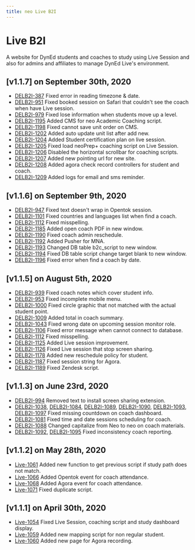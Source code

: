 ```yaml
---
title: neo Live B2I
---
```


# Live B2I
A website for DynEd students and coaches to study using Live Session and also for admins and affiliates to manage DynEd Live's environment.

## [v1.1.7] on September 30th, 2020
- [DELB2I-387](https://dyned.myjetbrains.com/youtrack/issue/DELB2I-387) Fixed error in reading timezone & date.
- [DELB2I-951](https://dyned.myjetbrains.com/youtrack/issue/DELB2I-951) Fixed booked session on Safari that couldn't see the coach when have Live session.
- [DELB2I-979](https://dyned.myjetbrains.com/youtrack/issue/DELB2I-979) Fixed lose information when students move up a level.
- [DELB2I-1195](https://dyned.myjetbrains.com/youtrack/issue/DELB2I-1195) Added CMS for neo Academic Coaching script.
- [DELB2I-1198](https://dyned.myjetbrains.com/youtrack/issue/DELB2I-1198) Fixed cannot save unit order on CMS.
- [DELB2I-1202](https://dyned.myjetbrains.com/youtrack/issue/DELB2I-1202) Added auto update unit list after add new.
- [DELB2I-1204](https://dyned.myjetbrains.com/youtrack/issue/DELB2I-1204) Added Student certification plan on live session.
- [DELB2I-1205](https://dyned.myjetbrains.com/youtrack/issue/DELB2I-1205) Fixed load neoPrep+ coaching script on Live Session.
- [DELB2I-1206](https://dyned.myjetbrains.com/youtrack/issue/DELB2I-1206) Disabled the horizontal scrollbar for coaching scripts.
- [DELB2I-1207](https://dyned.myjetbrains.com/youtrack/issue/DELB2I-1207) Added new pointing url for new site.
- [DELB2I-1208](https://dyned.myjetbrains.com/youtrack/issue/DELB2I-1208) Added agora check record controllers for student and coach.
- [DELB2I-1209](https://dyned.myjetbrains.com/youtrack/issue/DELB2I-1209) Added logs for email and sms reminder.

## [v1.1.6] on September 9th, 2020
- [DELB2I-947](https://dyned.myjetbrains.com/youtrack/issue/DELB2I-947) Fixed text doesn't wrap in Opentok session.
- [DELB2I-1101](https://dyned.myjetbrains.com/youtrack/issue/DELB2I-1101) Fixed countries and languages list when find a coach.
- [DELB2I-1112](https://dyned.myjetbrains.com/youtrack/issue/DELB2I-1112) Fixed misspelling.
- [DELB2I-1185](https://dyned.myjetbrains.com/youtrack/issue/DELB2I-1185) Added open coach PDF in new window.
- [DELB2I-1190](https://dyned.myjetbrains.com/youtrack/issue/DELB2I-1190) Fixed coach admin reschedule.
- [DELB2I-1192](https://dyned.myjetbrains.com/youtrack/issue/DELB2I-1192) Added Pusher for MNA.
- [DELB2I-1193](https://dyned.myjetbrains.com/youtrack/issue/DELB2I-1193) Changed DB table b2c_script to new window.
- [DELB2I-1194](https://dyned.myjetbrains.com/youtrack/issue/DELB2I-1194) Fixed DB table script change target blank to new window.
- [DELB2I-1196](https://dyned.myjetbrains.com/youtrack/issue/DELB2I-1196) Fixed error when find a coach by date.

## [v1.1.5] on August 5th, 2020
- [DELB2I-939](https://dyned.myjetbrains.com/youtrack/issue/DELB2I-939) Fixed coach notes which cover student info.
- [DELB2I-953](https://dyned.myjetbrains.com/youtrack/issue/DELB2I-953) Fixed incomplete mobile menu.
- [DELB2I-1000](https://dyned.myjetbrains.com/youtrack/issue/DELB2I-1000) Fixed circle graphic that not matched with the actual student point.
- [DELB2I-1009](https://dyned.myjetbrains.com/youtrack/issue/DELB2I-1009) Added total in coach summary.
- [DELB2I-1043](https://dyned.myjetbrains.com/youtrack/issue/DELB2I-1043) Fixed wrong date on upcoming session monitor role.
- [DELB2I-1106](https://dyned.myjetbrains.com/youtrack/issue/DELB2I-1106) Fixed error message when cannot connect to database.
- [DELB2I-1112](https://dyned.myjetbrains.com/youtrack/issue/DELB2I-1112) Fixed misspelling.
- [DELB2I-1125](https://dyned.myjetbrains.com/youtrack/issue/DELB2I-1125) Added Live session improvement.
- [DELB2I-1126](https://dyned.myjetbrains.com/youtrack/issue/DELB2I-1126) Fixed Live session that stop screen sharing.
- [DELB2I-1178](https://dyned.myjetbrains.com/youtrack/issue/DELB2I-1178) Added new reschedule policy for student.
- [DELB2I-1187](https://dyned.myjetbrains.com/youtrack/issue/DELB2I-1187) Fixed session string for Agora.
- [DELB2I-1189](https://dyned.myjetbrains.com/youtrack/issue/DELB2I-1189) Fixed Zendesk script.

## [v1.1.3] on June 23rd, 2020
- [DELB2I-994](https://dyned.myjetbrains.com/youtrack/issue/DELB2I-994) Removed text to install screen sharing extension.
- [DELB2I-1038](https://dyned.myjetbrains.com/youtrack/issue/DELB2I-1038),  [DELB2I-1084](https://dyned.myjetbrains.com/youtrack/issue/DELB2I-1084),  [DELB2I-1089](https://dyned.myjetbrains.com/youtrack/issue/DELB2I-1089),  [DELB2I-1090](https://dyned.myjetbrains.com/youtrack/issue/DELB2I-1090),  [DELB2I-1093](https://dyned.myjetbrains.com/youtrack/issue/DELB2I-1093),
[DELB2I-1097](https://dyned.myjetbrains.com/youtrack/issue/DELB2I-1097) Fixed missing countdown on coach dashboard.
- [DELB2I-1081](https://dyned.myjetbrains.com/youtrack/issue/DELB2I-1081) Fixed time and date sessions scheduling for coach.
- [DELB2I-1088](https://dyned.myjetbrains.com/youtrack/issue/DELB2I-1088) Changed capitalize from Neo to neo on coach materials.
- [DELB2I-1092](https://dyned.myjetbrains.com/youtrack/issue/DELB2I-1092),
[DELB2I-1095](https://dyned.myjetbrains.com/youtrack/issue/DELB2I-1095) Fixed inconsistency coach reporting.

## [v1.1.2] on May 28th, 2020
- [Live-1061](https://dyned.myjetbrains.com/youtrack/issue/Live-1061) Added new function to get previous script if study path does not match.
- [Live-1066](https://dyned.myjetbrains.com/youtrack/issue/Live-1066) Added Opentok event for coach attendance.
- [Live-1068](https://dyned.myjetbrains.com/youtrack/issue/Live-1068) Added Agora event for coach attendance.
- [Live-1071](https://dyned.myjetbrains.com/youtrack/issue/Live-1071) Fixed duplicate script.

## [v1.1.1] on April 30th, 2020
- [Live-1054](https://dyned.myjetbrains.com/youtrack/issue/Live-1054) Fixed Live Session, coaching script and study dashboard display.
- [Live-1059](https://dyned.myjetbrains.com/youtrack/issue/Live-1059) Added new mapping script for non regular student.
- [Live-1060](https://dyned.myjetbrains.com/youtrack/issue/Live-1060) Added new page for Agora recording.
